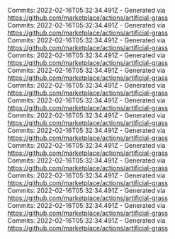 Commits: 2022-02-16T05:32:34.491Z - Generated via https://github.com/marketplace/actions/artificial-grass
<br>
Commits: 2022-02-16T05:32:34.491Z - Generated via https://github.com/marketplace/actions/artificial-grass
<br>
Commits: 2022-02-16T05:32:34.491Z - Generated via https://github.com/marketplace/actions/artificial-grass
<br>
Commits: 2022-02-16T05:32:34.491Z - Generated via https://github.com/marketplace/actions/artificial-grass
<br>
Commits: 2022-02-16T05:32:34.491Z - Generated via https://github.com/marketplace/actions/artificial-grass
<br>
Commits: 2022-02-16T05:32:34.491Z - Generated via https://github.com/marketplace/actions/artificial-grass
<br>
Commits: 2022-02-16T05:32:34.491Z - Generated via https://github.com/marketplace/actions/artificial-grass
<br>
Commits: 2022-02-16T05:32:34.491Z - Generated via https://github.com/marketplace/actions/artificial-grass
<br>
Commits: 2022-02-16T05:32:34.491Z - Generated via https://github.com/marketplace/actions/artificial-grass
<br>
Commits: 2022-02-16T05:32:34.491Z - Generated via https://github.com/marketplace/actions/artificial-grass
<br>
Commits: 2022-02-16T05:32:34.491Z - Generated via https://github.com/marketplace/actions/artificial-grass
<br>
Commits: 2022-02-16T05:32:34.491Z - Generated via https://github.com/marketplace/actions/artificial-grass
<br>
Commits: 2022-02-16T05:32:34.491Z - Generated via https://github.com/marketplace/actions/artificial-grass
<br>
Commits: 2022-02-16T05:32:34.491Z - Generated via https://github.com/marketplace/actions/artificial-grass
<br>
Commits: 2022-02-16T05:32:34.491Z - Generated via https://github.com/marketplace/actions/artificial-grass
<br>
